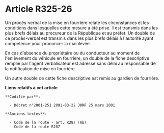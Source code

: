 # Article R325-26

Un procès-verbal de la mise en fourrière relate les circonstances et les conditions dans lesquelles cette mesure a été prise.
Il est transmis dans les plus brefs délais au procureur de la République et au préfet. Un double de ce procès-verbal est
transmis dans les plus brefs délais à l'autorité ayant compétence pour prononcer la mainlevée.

En cas d'absence du propriétaire ou du conducteur au moment de l'enlèvement du véhicule en fourrière, un double de la fiche
descriptive remplie par l'agent verbalisateur est adressé sans délai au responsable de la notification de mise en fourrière.

Un autre double de cette fiche descriptive est remis au gardien de fourrière.

**Liens relatifs à cet article**

	**Codifié par**:

	  - Décret n°2001-251 2001-03-22 JORF 25 mars 2001

	**Anciens textes**:

	  - Code de la route - art. R287 (Ab)
	  - Code de la route R287
